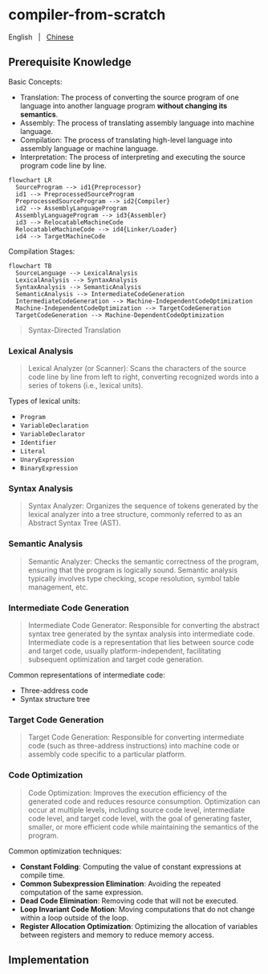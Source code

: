 # compiler-from-scratch

English &nbsp; | &nbsp; [Chinese](./README.zh-CN.md)

## Prerequisite Knowledge

Basic Concepts:

- Translation: The process of converting the source program of one language into another language program **without changing its semantics**.
- Assembly: The process of translating assembly language into machine language.
- Compilation: The process of translating high-level language into assembly language or machine language.
- Interpretation: The process of interpreting and executing the source program code line by line.

```mermaid
flowchart LR
  SourceProgram --> id1{Preprocessor}
  id1 --> PreprocessedSourceProgram
  PreprocessedSourceProgram --> id2{Compiler}
  id2 --> AssemblyLanguageProgram
  AssemblyLanguageProgram --> id3{Assembler}
  id3 --> RelocatableMachineCode
  RelocatableMachineCode --> id4{Linker/Loader}
  id4 --> TargetMachineCode

```

Compilation Stages:

```mermaid
flowchart TB
  SourceLanguage --> LexicalAnalysis
  LexicalAnalysis --> SyntaxAnalysis
  SyntaxAnalysis --> SemanticAnalysis
  SemanticAnalysis --> IntermediateCodeGeneration
  IntermediateCodeGeneration --> Machine-IndependentCodeOptimization
  Machine-IndependentCodeOptimization --> TargetCodeGeneration
  TargetCodeGeneration --> Machine-DependentCodeOptimization

```

> Syntax-Directed Translation

### Lexical Analysis

> Lexical Analyzer (or Scanner): Scans the characters of the source code line by line from left to right, converting recognized words into a series of tokens (i.e., lexical units).

Types of lexical units:

- `Program`
- `VariableDeclaration`
- `VariableDeclarator`
- `Identifier`
- `Literal`
- `UnaryExpression`
- `BinaryExpression`

### Syntax Analysis

> Syntax Analyzer: Organizes the sequence of tokens generated by the lexical analyzer into a tree structure, commonly referred to as an Abstract Syntax Tree (AST).

### Semantic Analysis

> Semantic Analyzer: Checks the semantic correctness of the program, ensuring that the program is logically sound. Semantic analysis typically involves type checking, scope resolution, symbol table management, etc.

### Intermediate Code Generation

> Intermediate Code Generator: Responsible for converting the abstract syntax tree generated by the syntax analysis into intermediate code. Intermediate code is a representation that lies between source code and target code, usually platform-independent, facilitating subsequent optimization and target code generation.

Common representations of intermediate code:

- Three-address code
- Syntax structure tree

### Target Code Generation

> Target Code Generation: Responsible for converting intermediate code (such as three-address instructions) into machine code or assembly code specific to a particular platform.

### Code Optimization

> Code Optimization: Improves the execution efficiency of the generated code and reduces resource consumption. Optimization can occur at multiple levels, including source code level, intermediate code level, and target code level, with the goal of generating faster, smaller, or more efficient code while maintaining the semantics of the program.

Common optimization techniques:

- **Constant Folding**: Computing the value of constant expressions at compile time.
- **Common Subexpression Elimination**: Avoiding the repeated computation of the same expression.
- **Dead Code Elimination**: Removing code that will not be executed.
- **Loop Invariant Code Motion**: Moving computations that do not change within a loop outside of the loop.
- **Register Allocation Optimization**: Optimizing the allocation of variables between registers and memory to reduce memory access.

## Implementation
